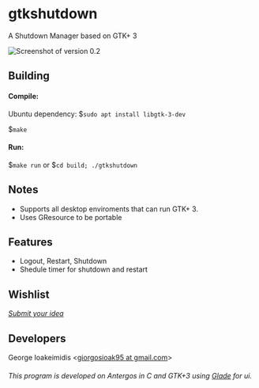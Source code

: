 # gtkshutdown #
A Shutdown Manager based on GTK+ 3

![Screenshot of version 0.2](https://i.imgur.com/p46zrHx.png)

## Building ##

#### Compile: ####

Ubuntu dependency: $<code>sudo apt install libgtk-3-dev</code>

$<code>make</code>

#### Run: ####

$<code>make run</code>  or  $<code>cd build; ./gtkshutdown</code>


## Notes ##

* Supports all desktop enviroments that can run GTK+ 3.
* Uses GResource to be portable

## Features ##

* Logout, Restart, Shutdown
* Shedule timer for shutdown and restart

## Wishlist ##

*[Submit your idea](https://github.com/giorgosioak/gtkshutdown/issues/new)*

## Developers ##

George Ioakeimidis <[giorgosioak95 at gmail.com](mailto:giorgosioak95@gmail.com?Subject=gtkshutdown)>

###### _This program is developed on Antergos in C and GTK+3 using [Glade](https://glade.gnome.org/) for ui._ ######
